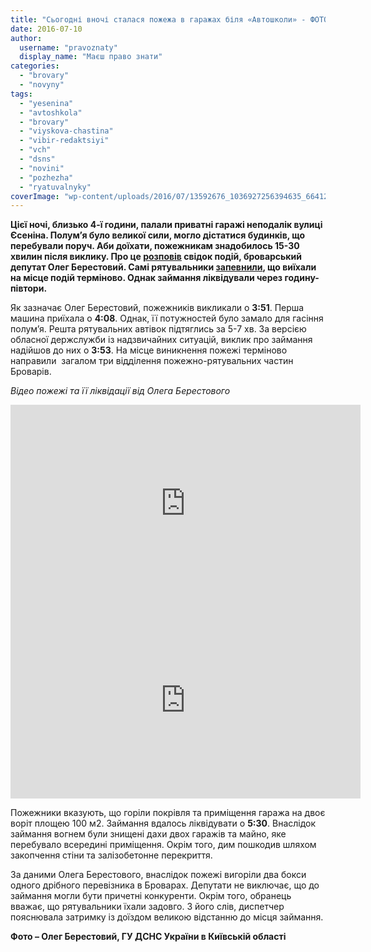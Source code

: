 ```yaml
---
title: "Сьогодні вночі сталася пожежа в гаражах біля «Автошколи» - ФОТО, ВІДЕО"
date: 2016-07-10
author: 
  username: "pravoznaty"
  display_name: "Маєш право знати"
categories: 
  - "brovary"
  - "novyny"
tags: 
  - "yesenina"
  - "avtoshkola"
  - "brovary"
  - "viyskova-chastina"
  - "vibir-redaktsiyi"
  - "vch"
  - "dsns"
  - "novini"
  - "pozhezha"
  - "ryatuvalnyky"
coverImage: "wp-content/uploads/2016/07/13592676_1036927256394635_6641230805281678375_n.jpg"
---
```


**Цієї ночі, близько 4-ї години, палали приватні гаражі неподалік вулиці Єсеніна. Полум’я було великої сили, могло дістатися будинків, що перебували поруч. Аби доїхати, пожежникам знадобилось 15-30 хвилин після виклику. Про це [розповів](https://www.facebook.com/groups/brovary/permalink/1301971609832802/) свідок подій, броварський депутат Олег Берестовий. Самі рятувальники [запевнили](http://www.kyivobl.mns.gov.ua/news/8752.html), що виїхали на місце подій терміново. Однак займання ліквідували через годину-півтори.**

Як зазначає Олег Берестовий, пожежників викликали о **3:51**. Перша машина приїхала о **4:08**. Однак, її потужностей було замало для гасіння полум’я. Решта рятувальних автівок підтяглись за 5-7 хв. За версією обласної держслужби із надзвичайних ситуацій, виклик про займання надійшов до них о **3:53**. На місце виникнення пожежі терміново направили  загалом три відділення пожежно-рятувальних частин Броварів.

_Відео пожежі та її ліквідації від Олега Берестового_

<iframe src="https://www.youtube.com/embed/VdYe-4Ygbbk" width="560" height="315" frameborder="0" allowfullscreen="allowfullscreen"></iframe>

<iframe src="https://www.youtube.com/embed/lgWqQewZ5N0" width="560" height="315" frameborder="0" allowfullscreen="allowfullscreen"></iframe>

Пожежники вказують, що горіли покрівля та приміщення гаража на двоє воріт площею 100 м2. Займання вдалось ліквідувати о **5:30**. Внаслідок займання вогнем були знищені дахи двох гаражів та майно, яке перебувало всередині приміщення. Окрім того, дим пошкодив шляхом закопчення стіни та залізобетонне перекриття.

За даними Олега Берестового, внаслідок пожежі вигоріли два бокси одного дрібного перевізника в Броварах. Депутати не виключає, що до займання могли бути причетні конкуренти. Окрім того, обранець вважає, що рятувальники їхали задовго. З його слів, диспетчер пояснювала затримку із доїздом великою відстанню до місця займання.

**Фото – Олег Берестовий, ГУ ДСНС України в Київській області**
